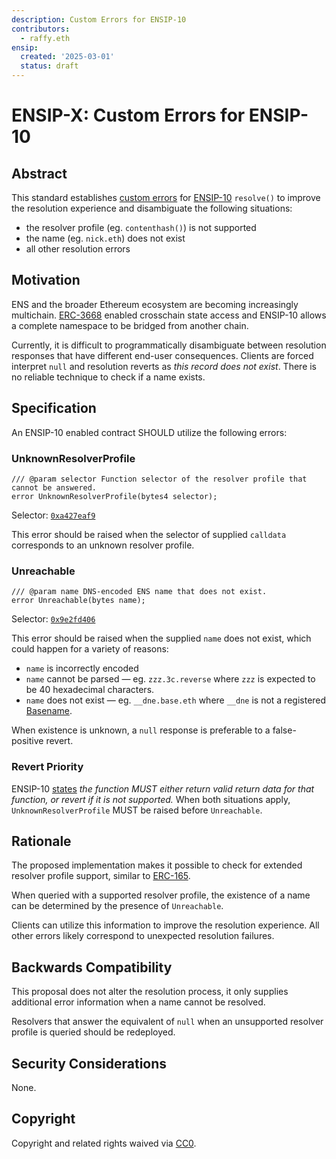 ```yaml
---
description: Custom Errors for ENSIP-10 
contributors:
  - raffy.eth
ensip:
  created: '2025-03-01'
  status: draft
---
```


# ENSIP-X: Custom Errors for ENSIP-10

## Abstract

This standard establishes [custom errors](https://docs.soliditylang.org/en/latest/contracts.html#custom-errors) for [ENSIP-10](./10.md) `resolve()` to improve the resolution experience and disambiguate the following situations:

* the resolver profile (eg. `contenthash()`) is not supported
* the name (eg. `nick.eth`) does not exist
* all other resolution errors

## Motivation

ENS and the broader Ethereum ecosystem are becoming increasingly multichain.  [ERC-3668](https://eips.ethereum.org/EIPS/eip-3668) enabled crosschain state access and ENSIP-10 allows a complete namespace to be bridged from another chain.

Currently, it is difficult to programmatically disambiguate between resolution responses that have different end-user consequences.  Clients are forced interpret `null` and resolution reverts as *this record does not exist*.  There is no reliable technique to check if a name exists.

## Specification

An ENSIP-10 enabled contract SHOULD utilize the following errors:

### UnknownResolverProfile

```solidity
/// @param selector Function selector of the resolver profile that cannot be answered.
error UnknownResolverProfile(bytes4 selector);
```

Selector: [`0xa427eaf9`](https://adraffy.github.io/keccak.js/test/demo.html#algo=evm&s=UnknownResolverProfile%28bytes4%29&escape=1&encoding=utf8)

This error should be raised when the selector of supplied `calldata` corresponds to an unknown resolver profile.

### Unreachable

```solidity
/// @param name DNS-encoded ENS name that does not exist.
error Unreachable(bytes name);
```

Selector: [`0x9e2fd406`](https://adraffy.github.io/keccak.js/test/demo.html#algo=evm&s=Unreachable%28bytes%29&escape=1&encoding=utf8)

This error should be raised when the supplied `name` does not exist, which could happen for a variety of reasons:

* `name` is incorrectly encoded
* `name` cannot be parsed &mdash; eg. `zzz.3c.reverse` where `zzz` is expected to be 40 hexadecimal characters.
* `name` does not exist &mdash; eg. `__dne.base.eth` where `__dne` is not a registered  [Basename](https://www.base.org/names).

When existence is unknown, a `null` response is preferable to a false-positive revert.

### Revert Priority

ENSIP-10 [states](./10.md#specification) *the function MUST either return valid return data for that function, or revert if it is not supported.*  When both situations apply, `UnknownResolverProfile` MUST be raised before `Unreachable`.

## Rationale

The proposed implementation makes it possible to check for extended resolver profile support, similar to [ERC-165](https://eips.ethereum.org/EIPS/eip-165).

When queried with a supported resolver profile, the existence of a name can be determined by the presence of `Unreachable`.

Clients can utilize this information to improve the resolution experience.  All other errors likely correspond to unexpected resolution failures.

## Backwards Compatibility

This proposal does not alter the resolution process, it only supplies additional error information when a name cannot be resolved.

Resolvers that answer the equivalent of `null` when an unsupported resolver profile is queried should be redeployed.

## Security Considerations

None.

## Copyright

<!-- Just leave this how it is -->
Copyright and related rights waived via [CC0](https://creativecommons.org/publicdomain/zero/1.0/).

